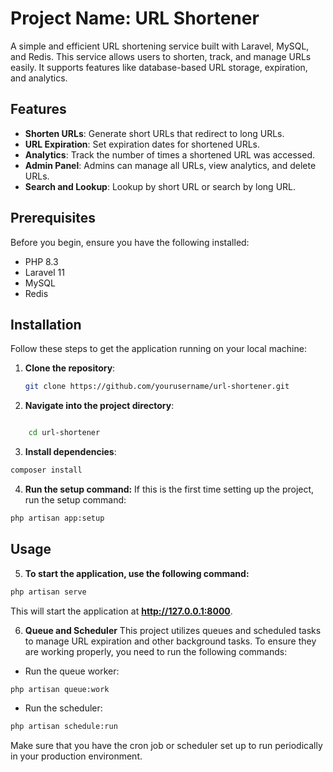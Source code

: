 # Project Name: URL Shortener

A simple and efficient URL shortening service built with Laravel, MySQL, and Redis. This service allows users to shorten, track, and manage URLs easily. It supports features like database-based URL storage, expiration, and analytics.

## Features

-   **Shorten URLs**: Generate short URLs that redirect to long URLs.
-   **URL Expiration**: Set expiration dates for shortened URLs.
-   **Analytics**: Track the number of times a shortened URL was accessed.
-   **Admin Panel**: Admins can manage all URLs, view analytics, and delete URLs.
-   **Search and Lookup**: Lookup by short URL or search by long URL.

## Prerequisites

Before you begin, ensure you have the following installed:

-   PHP 8.3
-   Laravel 11
-   MySQL
-   Redis

## Installation

Follow these steps to get the application running on your local machine:

1. **Clone the repository**:
    ```bash
    git clone https://github.com/yourusername/url-shortener.git
    ```
2. **Navigate into the project directory**:

```bash

    cd url-shortener
```

3. **Install dependencies**:

```bash
composer install
```

4. **Run the setup command:** If this is the first time setting up the project, run the setup command:

```bash
php artisan app:setup
```

## Usage

5. **To start the application, use the following command:**

```bash
php artisan serve
```

This will start the application at **http://127.0.0.1:8000**.

6. **Queue and Scheduler**
   This project utilizes queues and scheduled tasks to manage URL expiration and other background tasks. To ensure they are working properly, you need to run the following commands:

-   Run the queue worker:

```bash
php artisan queue:work
```

-   Run the scheduler:

```bash
php artisan schedule:run
```

Make sure that you have the cron job or scheduler set up to run periodically in your production environment.
